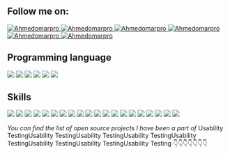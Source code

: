 ##  Follow me on:
<p>

<a href="https://www.linkedin.com/in/Ahmedomarpro">
    <img src="https://img.shields.io/badge/Linkedin-Ahmedomarpro-blue" alt="Ahmedomarpro">
</a>


<a href="https://medium.com./@ahmedomarpro">
    <img src="https://img.shields.io/badge/Medium.com.-@ahmedomarpro-blue" alt="Ahmedomarpro">
</a>


<a href="https://www.facebook.com/ahmed.omar.code/">
    <img src="https://img.shields.io/badge/Facebook-ahmed.omar.code-blue" alt="Ahmedomarpro">
</a>


<a href="https://twitter.com/Ahmedomarpro">
<img src="https://img.shields.io/twitter/follow/Ahmedomarpro?style=social" alt="Ahmedomarpro" >
</a>


<a href="https://github.com/Ahmedomarpro/">
<img src="https://img.shields.io/github/followers/Ahmedomarpro?style=social"  alt="Ahmedomarpro">
  </a>

 


<a href="https://dev.to/ahmedomarpro/">
    <img src="https://img.shields.io/badge/Dev.to-ahmedomarpro-blue" alt="Ahmedomarpro">
</a>


</p>

## Programming language
<p>
  <img src="https://img.shields.io/badge/C -★★★★★-critical">

 <img src="https://img.shields.io/badge/C%2B%2B-%E2%98%85%E2%98%85%E2%98%85%E2%98%85%E2%98%85-critical">

 <img src="https://img.shields.io/badge/Java8 -★★★★★-critical">
 
<img src="https://img.shields.io/badge/Kotlin -★★★★★-critical">
 
<img src="https://img.shields.io/badge/SQL -★★★★★-critical">
 
 <img src="https://img.shields.io/badge/PHP -★★★★★-critical">

</p>

## Skills
<p>

<img src="https://img.shields.io/badge/RESTFUL%20API -★★★★★-brightgreen">

<img src="https://img.shields.io/badge/DataBase-★★★★★-brightgreen">
<img src="https://img.shields.io/badge/Jetpack -★★★★★-brightgreen"> 
<img src="https://img.shields.io/badge/Agile -★★★★★-brightgreen">
<img src="https://img.shields.io/badge/CI/CD -★★★★★-brightgreen">
<img src="https://img.shields.io/badge/FCM -★★★★★-brightgreen">

<img src="https://img.shields.io/badge/Graphic%20Designer -★★★★★-brightgreen">

<img src="https://img.shields.io/badge/Design%20Patterns -★★★★★-brightgreen">

<img src="https://img.shields.io/badge/Usability%20Testing -★★★★★-brightgreen">
<img src="https://img.shields.io/badge/Algorithms%20DataStructures -★★★★★-brightgreen">

<img src="https://img.shields.io/badge/SOLID%20Design%20Principles -★★★★★-brightgreen">

<img src="https://img.shields.io/badge/Software%20Design%20Patterns -★★★★★-brightgreen">

<img src="https://img.shields.io/badge/Object%20Oriented%20Programming%20(OOP) -★★★★★-brightgreen">

<img src="https://img.shields.io/badge/Google%20Analytic -★★★★★-brightgreen" >
<img src="https://img.shields.io/badge/RxJava-★★★★★-brightgreen">
<img src="https://img.shields.io/badge/Firebase-★★★★★-brightgreen">
<img src="https://img.shields.io/badge/Android%20SDK -★★★★★-brightgreen">
<img src="https://img.shields.io/badge/Debugging%20Android SDKCode -★★★★★-brightgreen">
<img src="https://img.shields.io/badge/Kernel%20Debugging -★★★★★-brightgreen">
<img src="https://img.shields.io/badge/Organization%20Skills-★★★★★-brightgreen">


</p>

_You can find the list of open source projects I have been a part of_ Usability TestingUsability TestingUsability TestingUsability TestingUsability TestingUsability TestingUsability TestingUsability Testing 👇👇👇👇👇👇👇

